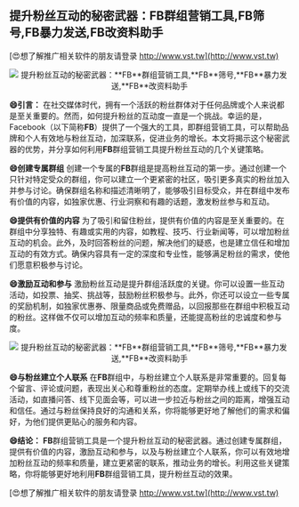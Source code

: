 ## **提升粉丝互动的秘密武器：**FB**群组营销工具,**FB**筛号,**FB**暴力发送,**FB**改资料助手**

[😍想了解推广相关软件的朋友请登录 http://www.vst.tw](http://www.vst.tw)

 <center><img src="https://vst.tw/MP4/tuiguang/png/2.png" alt="提升粉丝互动的秘密武器：**FB**群组营销工具,**FB**筛号,**FB**暴力发送,**FB**改资料助手"></center>

**😄引言：**
在社交媒体时代，拥有一个活跃的粉丝群体对于任何品牌或个人来说都是至关重要的。然而，如何提升粉丝的互动度一直是一个挑战。幸运的是，Facebook（以下简称**FB**）提供了一个强大的工具，即群组营销工具，可以帮助品牌和个人有效地与粉丝互动，加深联系，促进业务的增长。本文将揭示这个秘密武器的优势，并分享如何利用**FB**群组营销工具提升粉丝互动的几个关键策略。

**😄创建专属群组**
创建一个专属的**FB**群组是提高粉丝互动的第一步。通过创建一个只针对特定受众的群组，你可以建立一个更紧密的社区，吸引更多真实的粉丝加入并参与讨论。确保群组名称和描述清晰明了，能够吸引目标受众，并在群组中发布有价值的内容，如独家优惠、行业洞察和有趣的话题，激发粉丝参与和互动。

**😄提供有价值的内容**
为了吸引和留住粉丝，提供有价值的内容是至关重要的。在群组中分享独特、有趣或实用的内容，如教程、技巧、行业新闻等，可以增加粉丝互动的机会。此外，及时回答粉丝的问题，解决他们的疑惑，也是建立信任和增加互动的有效方式。确保内容具有一定的深度和专业性，能够满足粉丝的需求，使他们愿意积极参与讨论。

**😄激励互动和参与**
激励粉丝互动是提升群组活跃度的关键。你可以设置一些互动活动，如投票、抽奖、挑战等，鼓励粉丝积极参与。此外，你还可以设立一些专属的奖励机制，如独家优惠券、限量商品或免费赠品，以回报那些在群组中积极互动的粉丝。这样做不仅可以增加互动的频率和质量，还能提高粉丝的忠诚度和参与度。

 <center><img src="https://vst.tw/MP4/tuiguang/png/6.png" alt="提升粉丝互动的秘密武器：**FB**群组营销工具,**FB**筛号,**FB**暴力发送,**FB**改资料助手"></center>

**😄与粉丝建立个人联系**
在**FB**群组中，与粉丝建立个人联系是非常重要的。回复每个留言、评论或问题，表现出关心和尊重粉丝的态度。定期举办线上或线下的交流活动，如直播问答、线下见面会等，可以进一步拉近与粉丝之间的距离，增强互动和信任。通过与粉丝保持良好的沟通和关系，你将能够更好地了解他们的需求和偏好，为他们提供更贴心的服务和内容。

**😄结论：**
**FB**群组营销工具是一个提升粉丝互动的秘密武器。通过创建专属群组，提供有价值的内容，激励互动和参与，以及与粉丝建立个人联系，你可以有效地增加粉丝互动的频率和质量，建立更紧密的联系，推动业务的增长。利用这些关键策略，你将能够更好地利用**FB**群组营销工具，提升粉丝互动的效果。

[😍想了解推广相关软件的朋友请登录 http://www.vst.tw](http://www.vst.tw)



